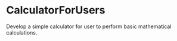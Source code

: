 # CalculatorForUsers
Develop a simple calculator for user to perform basic mathematical calculations.
